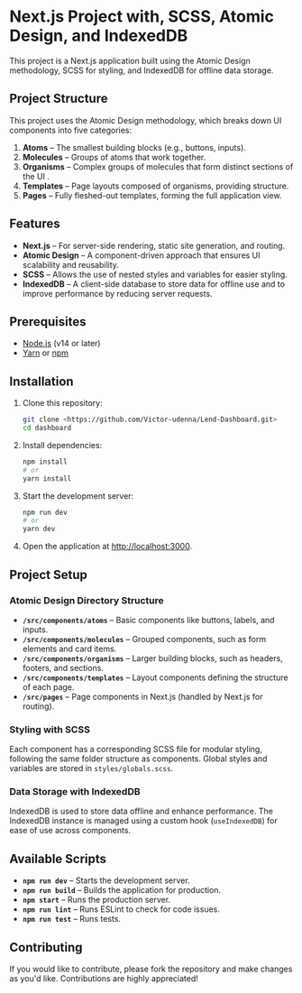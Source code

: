 # Next.js Project with, SCSS, Atomic Design, and IndexedDB

This project is a Next.js application built using the Atomic Design methodology, SCSS for styling, and IndexedDB for offline data storage.

## Project Structure

This project uses the Atomic Design methodology, which breaks down UI components into five categories:

1. **Atoms** – The smallest building blocks (e.g., buttons, inputs).
2. **Molecules** – Groups of atoms that work together.
3. **Organisms** – Complex groups of molecules that form distinct sections of the UI .
4. **Templates** – Page layouts composed of organisms, providing structure.
5. **Pages** – Fully fleshed-out templates, forming the full application view.

## Features

- **Next.js** – For server-side rendering, static site generation, and routing.
- **Atomic Design** – A component-driven approach that ensures UI scalability and reusability.
- **SCSS** – Allows the use of nested styles and variables for easier styling.
- **IndexedDB** – A client-side database to store data for offline use and to improve performance by reducing server requests.

## Prerequisites

- [Node.js](https://nodejs.org/) (v14 or later)
- [Yarn](https://yarnpkg.com/) or [npm](https://www.npmjs.com/)

## Installation

1. Clone this repository:

   ```bash
   git clone <https://github.com/Victor-udenna/Lend-Dashboard.git>
   cd dashboard
   ```

2. Install dependencies:

   ```bash
   npm install
   # or
   yarn install
   ```

3. Start the development server:

   ```bash
   npm run dev
   # or
   yarn dev
   ```

4. Open the application at [http://localhost:3000](http://localhost:3000).

## Project Setup

### Atomic Design Directory Structure

- **`/src/components/atoms`** – Basic components like buttons, labels, and inputs.
- **`/src/components/molecules`** – Grouped components, such as form elements and card items.
- **`/src/components/organisms`** – Larger building blocks, such as headers, footers, and sections.
- **`/src/components/templates`** – Layout components defining the structure of each page.
- **`/src/pages`** – Page components in Next.js (handled by Next.js for routing).

### Styling with SCSS

Each component has a corresponding SCSS file for modular styling, following the same folder structure as components. Global styles and variables are stored in `styles/globals.scss`.

### Data Storage with IndexedDB

IndexedDB is used to store data offline and enhance performance. The IndexedDB instance is managed using a custom hook (`useIndexedDB`) for ease of use across components.

## Available Scripts

- **`npm run dev`** – Starts the development server.
- **`npm run build`** – Builds the application for production.
- **`npm start`** – Runs the production server.
- **`npm run lint`** – Runs ESLint to check for code issues.
- **`npm run test`** – Runs tests.

## Contributing

If you would like to contribute, please fork the repository and make changes as you'd like. Contributions are highly appreciated!
